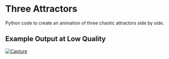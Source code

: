 # Three Attractors
Python code to create an animation of three chaotic attractors side by side.

## Example Output at Low Quality
[![Capture](https://github.com/shabab-kabir/Three_Attractors/assets/126777449/efff1e68-f151-49b2-95c8-2828d187ca80)](https://github.com/shabab-kabir/Three_Attractors/assets/126777449/27847088-97d2-4187-ac4d-63603951e894)
